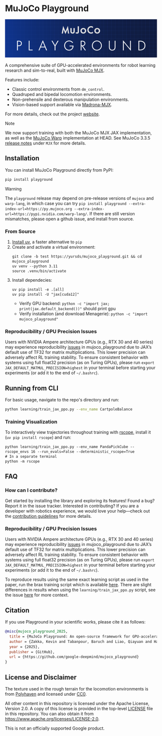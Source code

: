 # MuJoCo Playground

![Banner for playground](https://github.com/google-deepmind/mujoco_playground/blob/main/assets/banner.png?raw=true)

A comprehensive suite of GPU-accelerated environments for robot learning research and sim-to-real, built with [MuJoCo MJX](https://github.com/google-deepmind/mujoco/tree/main/mjx).

Features include:

- Classic control environments from `dm_control`.
- Quadruped and bipedal locomotion environments.
- Non-prehensile and dexterous manipulation environments.
- Vision-based support available via [Madrona-MJX](https://github.com/shacklettbp/madrona_mjx).

For more details, check out the project [website](https://playground.mujoco.org/).

> [!NOTE]
> We now support training with both the MuJoCo MJX JAX implementation, as well as the [MuJoCo Warp](https://github.com/google-deepmind/mujoco_warp) implementation at HEAD. See MuJoCo 3.3.5 [release notes](https://mujoco.readthedocs.io/en/stable/changelog.html#version-3-3-5-august-8-2025) under `MJX` for more details.

## Installation

You can install MuJoCo Playground directly from PyPI:

```sh
pip install playground
```

> [!WARNING]
> The `playground` release may depend on pre-release versions of `mujoco` and
> `warp-lang`, in which case you can try `pip install playground
> --extra-index-url=https://py.mujoco.org
> --extra-index-url=https://pypi.nvidia.com/warp-lang/`.
> If there are still version mismatches, please open a github issue, and install
> from source.

### From Source
1. [Install uv](https://docs.astral.sh/uv/getting-started/installation/), a faster alternative to `pip`
2. Create and activate a virtual environment: 
    ``` 
    git clone -b test https://yursds/mujoco_playground.git && cd mujoco_playground
    uv venv --python 3.11 
    source .venv/bin/activate
    ```
3. Install dependecies: 
    ```
    uv pip install -e .[all]
    uv pip install -U "jax[cuda12]"
    ```
    * Verify GPU backend: `python -c "import jax; print(jax.default_backend())"` should print gpu
    * Verify installation (and download Menagerie): `python -c "import mujoco_playground"`

### Reproducibility / GPU Precision Issues
Users with NVIDIA Ampere architecture GPUs (e.g., RTX 30 and 40 series) may experience reproducibility [issues](https://github.com/google-deepmind/mujoco_playground/issues/86) in mujoco_playground due to JAX’s default use of TF32 for matrix multiplications. This lower precision can adversely affect RL training stability. To ensure consistent behavior with systems using full float32 precision (as on Turing GPUs), please run `export JAX_DEFAULT_MATMUL_PRECISION=highest` in your terminal before starting your experiments (or add it to the end of `~/.bashrc`).

## Running from CLI
For basic usage, navigate to the repo's directory and run:
```bash
python learning/train_jax_ppo.py --env_name CartpoleBalance
```

### Training Visualization

To interactively view trajectories throughout training with [rscope](https://github.com/Andrew-Luo1/rscope/tree/main), install it (`uv pip install rscope`) and run:

```
python learning/train_jax_ppo.py --env_name PandaPickCube --rscope_envs 16 --run_evals=False --deterministic_rscope=True
# In a separate terminal
python -m rscope
```

## FAQ

### How can I contribute?

Get started by installing the library and exploring its features! Found a bug? Report it in the issue tracker. Interested in contributing? If you are a developer with robotics experience, we would love your help—check out the [contribution guidelines](CONTRIBUTING.md) for more details.

### Reproducibility / GPU Precision Issues

Users with NVIDIA Ampere architecture GPUs (e.g., RTX 30 and 40 series) may experience reproducibility [issues](https://github.com/google-deepmind/mujoco_playground/issues/86) in mujoco_playground due to JAX’s default use of TF32 for matrix multiplications. This lower precision can adversely affect RL training stability. To ensure consistent behavior with systems using full float32 precision (as on Turing GPUs), please run `export JAX_DEFAULT_MATMUL_PRECISION=highest` in your terminal before starting your experiments (or add it to the end of `~/.bashrc`).

To reproduce results using the same exact learning script as used in the paper, run the brax training script which is available [here](https://github.com/google/brax/blob/1ed3be220c9fdc9ef17c5cf80b1fa6ddc4fb34fa/brax/training/learner.py#L1). There are slight differences in results when using the `learning/train_jax_ppo.py` script, see the issue [here](https://github.com/google-deepmind/mujoco_playground/issues/171) for more context.

## Citation

If you use Playground in your scientific works, please cite it as follows:

```bibtex
@misc{mujoco_playground_2025,
  title = {MuJoCo Playground: An open-source framework for GPU-accelerated robot learning and sim-to-real transfer.},
  author = {Zakka, Kevin and Tabanpour, Baruch and Liao, Qiayuan and Haiderbhai, Mustafa and Holt, Samuel and Luo, Jing Yuan and Allshire, Arthur and Frey, Erik and Sreenath, Koushil and Kahrs, Lueder A. and Sferrazza, Carlo and Tassa, Yuval and Abbeel, Pieter},
  year = {2025},
  publisher = {GitHub},
  url = {https://github.com/google-deepmind/mujoco_playground}
}
```

## License and Disclaimer

The texture used in the rough terrain for the locomotion environments is from [Polyhaven](https://polyhaven.com/a/rock_face) and licensed under [CC0](https://creativecommons.org/public-domain/cc0/).

All other content in this repository is licensed under the Apache License, Version 2.0. A copy of this license is provided in the top-level [LICENSE](LICENSE) file in this repository. You can also obtain it from https://www.apache.org/licenses/LICENSE-2.0.

This is not an officially supported Google product.
